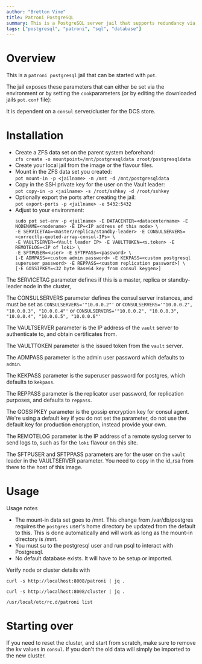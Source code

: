 ```yaml
---
author: "Bretton Vine"
title: Patroni PostgreSQL
summary: This is a PostgreSQL server jail that supports redundancy via Patroni.
tags: ["postgresql", "patroni", "sql", "database"]
---
```


# Overview

This is a ```patroni postgresql``` jail that can be started with ```pot```.

The jail exposes these parameters that can either be set via the environment or by setting the ```cook```parameters (or by editing the downloaded jails ```pot.conf``` file):

It is dependent on a ```consul``` server/cluster for the DCS store.

# Installation
* Create a ZFS data set on the parent system beforehand:    
  ```zfs create -o mountpoint=/mnt/postgresqldata zroot/postgresqldata```
* Create your local jail from the image or the flavour files. 
* Mount in the ZFS data set you created:    
  ```pot mount-in -p <jailname> -m /mnt -d /mnt/postgresqldata```
* Copy in the SSH private key for the user on the Vault leader:    
  ```pot copy-in -p <jailname> -s /root/sshkey -d /root/sshkey```
* Optionally export the ports after creating the jail:     
  ```pot export-ports -p <jailname> -e 5432:5432```    
* Adjust to your environment:    
  ```
  sudo pot set-env -p <jailname> -E DATACENTER=<datacentername> -E NODENAME=<nodename> -E IP=<IP address of this node> \
  -E SERVICETAG=<master/replica/standby-leader> -E CONSULSERVERS=<correctly-quoted-array-consul-IPs> \
  -E VAULTSERVER=<Vault leader IP> -E VAULTTOKEN=<s.token> -E REMOTELOG=<IP of loki> \
  -E SFTPUSER=<user> -E SFTPPASS=<password> \
  [-E ADMPASS=<custom admin password> -E KEKPASS=<custom postgresql superuser password> -E REPPASS=<custom replication password>] \
  [-E GOSSIPKEY=<32 byte Base64 key from consul keygen>]
  ```

The SERVICETAG parameter defines if this is a master, replica or standby-leader node in the cluster,

The CONSULSERVERS parameter defines the consul server instances, and must be set as ```CONSULSERVERS='"10.0.0.2"'``` or ```CONSULSERVERS='"10.0.0.2", "10.0.0.3", "10.0.0.4"'``` or ```CONSULSERVERS='"10.0.0.2", "10.0.0.3", "10.0.0.4", "10.0.0.5", "10.0.0.6"'```

The VAULTSERVER parameter is the IP address of the ```vault``` server to authenticate to, and obtain certificates from.

The VAULTTOKEN parameter is the issued token from the ```vault``` server.

The ADMPASS parameter is the admin user password which defaults to `admin`.

The KEKPASS parameter is the superuser password for postgres, which defaults to `kekpass`.

The REPPASS parameter is the replicator user password, for replication purposes, and defaults to `reppass`.

The GOSSIPKEY parameter is the gossip encryption key for consul agent. We're using a default key if you do not set the parameter, do not use the default key for production encryption, instead provide your own.

The REMOTELOG parameter is the IP address of a remote syslog server to send logs to, such as for the ```loki``` flavour on this site.

The SFTPUSER and SFTPPASS parameters are for the user on the ```vault``` leader in the VAULTSERVER parameter. You need to copy in the id_rsa from there to the host of this image.

# Usage

Usage notes
* The mount-in data set goes to /mnt. This change from /var/db/postgres requires the ```postgres``` user's home directory be updated from the default to this. This is done automatically and will work as long as the mount-in directory is /mnt.
* You must su to the postgresql user and run psql to interact with Postgresql. 
* No default database exists. It will have to be setup or imported.

Verify node or cluster details with

```
curl -s http://localhost:8008/patroni | jq .

curl -s http://localhost:8008/cluster | jq .

/usr/local/etc/rc.d/patroni list
```

# Starting over

If you need to reset the cluster, and start from scratch, make sure to remove the kv values in ```consul```. If you don't the old data will simply be imported to the new cluster.
